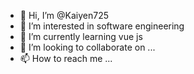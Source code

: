 - 👋 Hi, I’m @Kaiyen725
- 👀 I’m interested in software engineering
- 🌱 I’m currently learning vue js
- 💞️ I’m looking to collaborate on ...
- 📫 How to reach me ...

<!---
Kaiyen725/Kaiyen725 is a ✨ special ✨ repository because its `README.md` (this file) appears on your GitHub profile.
You can click the Preview link to take a look at your changes.
--->
